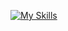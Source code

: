 [![My Skills](https://skillicons.dev/icons?i=py,raspberrypi,debian,linux)](https://skillicons.dev)

<!---
cons0le7/cons0le7 is a ✨ special ✨ repository because its `README.md` (this file) appears on your GitHub profile.
You can click the Preview link to take a look at your changes.
--->
